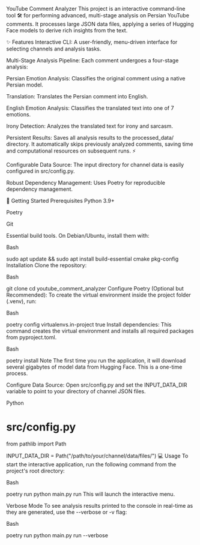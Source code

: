 YouTube Comment Analyzer
This project is an interactive command-line tool 🛠️ for performing advanced, multi-stage analysis on Persian YouTube comments. It processes large JSON data files, applying a series of Hugging Face models to derive rich insights from the text.

✨ Features
Interactive CLI: A user-friendly, menu-driven interface for selecting channels and analysis tasks.

Multi-Stage Analysis Pipeline: Each comment undergoes a four-stage analysis:

Persian Emotion Analysis: Classifies the original comment using a native Persian model.

Translation: Translates the Persian comment into English.

English Emotion Analysis: Classifies the translated text into one of 7 emotions.

Irony Detection: Analyzes the translated text for irony and sarcasm.

Persistent Results: Saves all analysis results to the processed_data/ directory. It automatically skips previously analyzed comments, saving time and computational resources on subsequent runs. ⚡

Configurable Data Source: The input directory for channel data is easily configured in src/config.py.

Robust Dependency Management: Uses Poetry for reproducible dependency management.

🚀 Getting Started
Prerequisites
Python 3.9+

Poetry

Git

Essential build tools. On Debian/Ubuntu, install them with:

Bash

sudo apt update && sudo apt install build-essential cmake pkg-config
Installation
Clone the repository:

Bash

git clone <your-repository-url>
cd youtube_comment_analyzer
Configure Poetry (Optional but Recommended):
To create the virtual environment inside the project folder (.venv), run:

Bash

poetry config virtualenvs.in-project true
Install dependencies:
This command creates the virtual environment and installs all required packages from pyproject.toml.

Bash

poetry install
Note
The first time you run the application, it will download several gigabytes of model data from Hugging Face. This is a one-time process.

Configure Data Source:
Open src/config.py and set the INPUT_DATA_DIR variable to point to your directory of channel JSON files.

Python

# src/config.py
from pathlib import Path

INPUT_DATA_DIR = Path("/path/to/your/channel/data/files/")
💻 Usage
To start the interactive application, run the following command from the project's root directory:

Bash

poetry run python main.py run
This will launch the interactive menu.

Verbose Mode
To see analysis results printed to the console in real-time as they are generated, use the --verbose or -v flag:

Bash

poetry run python main.py run --verbose
